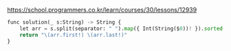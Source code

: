 https://school.programmers.co.kr/learn/courses/30/lessons/12939

```python
func solution(_ s:String) -> String {
    let arr = s.split(separator: " ").map({ Int(String($0))! }).sorted()
    return "\(arr.first!) \(arr.last!)"
}
```



